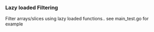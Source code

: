 ### Lazy loaded Filtering
Filter arrays/slices using lazy loaded functions.. see main_test.go for example